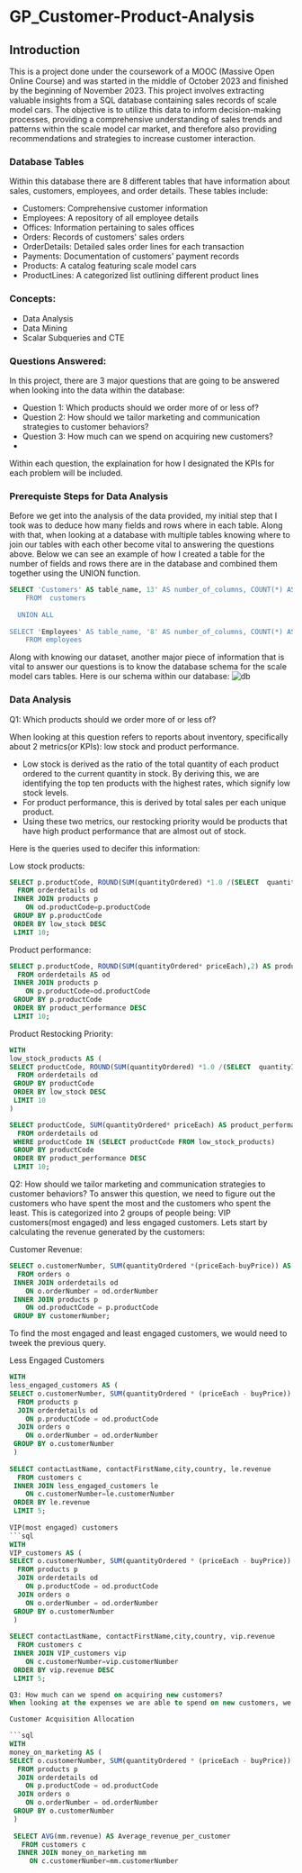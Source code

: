 # GP_Customer-Product-Analysis
## Introduction
This is a project done under the coursework of a MOOC (Massive Open Online Course) and was started in the middle of October 2023 and finished by the beginning of November 2023. This project involves extracting valuable insights from a SQL database containing sales records of scale model cars. The objective is to utilize this data to inform decision-making processes, providing a comprehensive understanding of sales trends and patterns within the scale model car market, and therefore also providing recommendations and strategies to increase customer interaction.

### Database Tables
Within this database there are 8 different tables that have information about sales, customers, employees, and order details. These tables include: 

- Customers: Comprehensive customer information
- Employees: A repository of all employee details
- Offices: Information pertaining to sales offices
- Orders: Records of customers' sales orders
- OrderDetails: Detailed sales order lines for each transaction
- Payments: Documentation of customers' payment records
- Products: A catalog featuring scale model cars
- ProductLines: A categorized list outlining different product lines

### Concepts:
- Data Analysis
- Data Mining
- Scalar Subqueries and CTE

### Questions Answered: 
In this project, there are 3 major questions that are going to be answered when looking into the data within the database: 

- Question 1: Which products should we order more of or less of?
- Question 2: How should we tailor marketing and communication strategies to customer behaviors?
- Question 3: How much can we spend on acquiring new customers?
- 
Within each question, the explaination for how I designated the KPIs for each problem will be included.  

### Prerequiste Steps for Data Analysis 
Before we get into the analysis of the data provided, my initial step that I took was to deduce how many fields and rows where in each table. Along with that, when looking at a database with multiple tables knowing where to join our tables with each other become vital to answering the questions above. Below we can see an example of how I created a table for the number of fields and rows there are in the database and combined them together using the UNION function. 

``` sql 
SELECT 'Customers' AS table_name, 13' AS number_of_columns, COUNT(*) AS number_of_rows
	FROM  customers
	
  UNION ALL
	
SELECT 'Employees' AS table_name, '8' AS number_of_columns, COUNT(*) AS number_of_rows
	FROM employees
```
Along with knowing our dataset, another major piece of information that is vital to answer our questions is to know the database schema for the scale model cars tables. Here is our schema within our database: ![db](https://github.com/ManvishK7122/GP_Customer-Product-Analysis/assets/151494568/ec45c029-78a8-4c2f-8608-b4a91f2459f3)

### Data Analysis

Q1: Which products should we order more of or less of?

When looking at this question refers to reports about inventory, specifically about 2 metrics(or KPIs): low stock and product performance.

- Low stock is derived as the ratio of the total quantity of each product ordered to the current quantity in stock. By deriving this, we are identifying the top ten products with the highest rates, which signify low stock levels.
- For product performance, this is derived by total sales per each unique product.
- Using these two metrics, our restocking priority would be products that have high product performance that are almost out of stock.

Here is the queries used to decifer this information: 

Low stock products:
```sql
SELECT p.productCode, ROUND(SUM(quantityOrdered) *1.0 /(SELECT  quantityInStock FROM products p WHERE od.productCode=p.productCode),2) AS low_stock,p.productName,p.productLine
  FROM orderdetails od
 INNER JOIN products p
    ON od.productCode=p.productCode
 GROUP BY p.productCode
 ORDER BY low_stock DESC
 LIMIT 10;
```
Product performance: 
```sql
SELECT p.productCode, ROUND(SUM(quantityOrdered* priceEach),2) AS product_performance,p.productName,p.productLine
  FROM orderdetails AS od
 INNER JOIN products p
    ON p.productCode=od.productCode
 GROUP BY p.productCode
 ORDER BY product_performance DESC
 LIMIT 10;
```
Product Restocking Priority:
```sql
WITH 
low_stock_products AS (
SELECT productCode, ROUND(SUM(quantityOrdered) *1.0 /(SELECT  quantityInStock FROM products p WHERE od.productCode=p.productCode),2) AS low_stock		 
  FROM orderdetails od
 GROUP BY productCode
 ORDER BY low_stock DESC
 LIMIT 10
)

SELECT productCode, SUM(quantityOrdered* priceEach) AS product_performance
  FROM orderdetails od
 WHERE productCode IN (SELECT productCode FROM low_stock_products)
 GROUP BY productCode 
 ORDER BY product_performance DESC
 LIMIT 10;
```

Q2: How should we tailor marketing and communication strategies to customer behaviors?
To answer this question, we need to figure out the customers who have spent the most and the customers who spent the least. This is categorized into 2 groups of people being: VIP customers(most engaged) and less engaged customers. Lets start by calculating the revenue generated by the customers:

Customer Revenue:
```sql
SELECT o.customerNumber, SUM(quantityOrdered *(priceEach-buyPrice)) AS profit_per_customer
  FROM orders o
 INNER JOIN orderdetails od
    ON o.orderNumber = od.orderNumber
 INNER JOIN products p
    ON od.productCode = p.productCode
 GROUP BY customerNumber;
```
To find the most engaged and least engaged customers, we would need to tweek the previous query.

Less Engaged Customers
```sql
WITH 
less_engaged_customers AS (
SELECT o.customerNumber, SUM(quantityOrdered * (priceEach - buyPrice)) AS revenue
  FROM products p
  JOIN orderdetails od
    ON p.productCode = od.productCode
  JOIN orders o
    ON o.orderNumber = od.orderNumber
 GROUP BY o.customerNumber
 ) 
 
SELECT contactLastName, contactFirstName,city,country, le.revenue
  FROM customers c
 INNER JOIN less_engaged_customers le
    ON c.customerNumber=le.customerNumber
 ORDER BY le.revenue 
 LIMIT 5;
 
VIP(most engaged) customers
```sql
WITH 
VIP_customers AS (
SELECT o.customerNumber, SUM(quantityOrdered * (priceEach - buyPrice)) AS revenue
  FROM products p
  JOIN orderdetails od
    ON p.productCode = od.productCode
  JOIN orders o
    ON o.orderNumber = od.orderNumber
 GROUP BY o.customerNumber
 ) 
 
SELECT contactLastName, contactFirstName,city,country, vip.revenue
  FROM customers c
 INNER JOIN VIP_customers vip
    ON c.customerNumber=vip.customerNumber
 ORDER BY vip.revenue DESC
 LIMIT 5;

Q3: How much can we spend on acquiring new customers?
When looking at the expenses we are able to spend on new customers, we need to find the average revenue generated by the overall customer base. This number would give us the rough estimate to the amount of expenses needed to be issued for customer acquisition.

Customer Acquisition Allocation

```sql
WITH 
money_on_marketing AS (
SELECT o.customerNumber, SUM(quantityOrdered * (priceEach - buyPrice)) AS revenue
  FROM products p
  JOIN orderdetails od
    ON p.productCode = od.productCode
  JOIN orders o
    ON o.orderNumber = od.orderNumber
 GROUP BY o.customerNumber
 ) 
 
 SELECT AVG(mm.revenue) AS Average_revenue_per_customer
   FROM customers c
  INNER JOIN money_on_marketing mm
     ON c.customerNumber=mm.customerNumber
 

